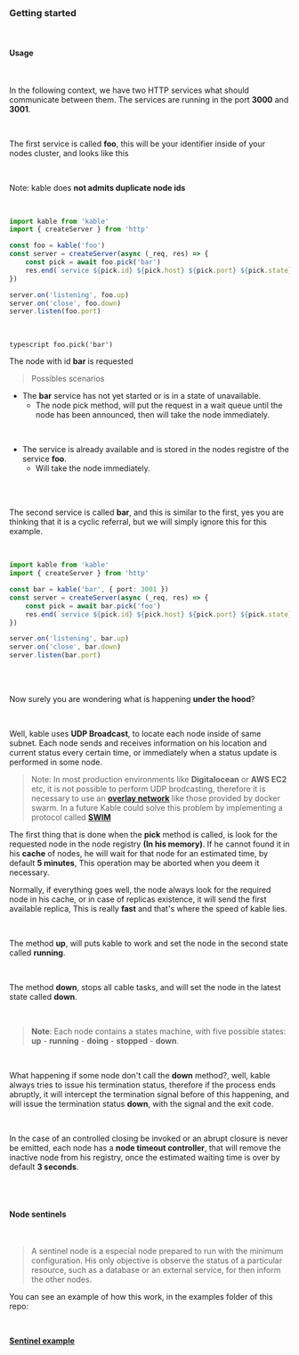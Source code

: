 <br>

### Getting started

<br>

#### Usage
<br>

In the following context, we have two HTTP services what should communicate between them. The services are running in the port **3000** and **3001**.

<br>

The first service is called **foo**, this will be your identifier inside of your nodes cluster, and looks like this

<br>

Note: kable does **not admits duplicate node ids**  

<br>

```typescript
import kable from 'kable'
import { createServer } from 'http'

const foo = kable('foo')
const server = createServer(async (_req, res) => {
    const pick = await foo.pick('bar') 
    res.end(`service ${pick.id} ${pick.host} ${pick.port} ${pick.state}`)
})

server.on('listening', foo.up)
server.on('close', foo.down)
server.listen(foo.port)
```

<br>

``` typescript foo.pick('bar') ```

The node with id **bar** is requested

> Possibles scenarios

* The **bar** service has not yet started or is in a state of unavailable.
  * The node pick method, will put the request in a wait queue until the node has been announced, then will take the node immediately.
 
 <br>
  
* The service is already available and is stored in the nodes registre of the service **foo**.
	* Will take the node immediately.

<br>
<br>

The second service is called **bar**, and this is similar to the first, yes you are thinking that it is a cyclic referral, but we will simply ignore this for this example.

<br>

```typescript
import kable from 'kable'
import { createServer } from 'http'

const bar = kable('bar', { port: 3001 })
const server = createServer(async (_req, res) => {
    const pick = await bar.pick('foo')
    res.end(`service ${pick.id} ${pick.host} ${pick.port} ${pick.state}`)
})

server.on('listening', bar.up)
server.on('close', bar.down)
server.listen(bar.port)
```

<br>
<br>

Now surely you are wondering what is happening **under the hood**?

<br>

Well, kable uses **UDP Broadcast**, to locate each node inside of same subnet.
Each node sends and receives information on his location and current status every certain time, or immediately when a status update is performed in some node. 

> Note: In most production environments like **Digitalocean** or **AWS EC2** etc, it is not possible to perform UDP brodcasting, therefore it is necessary to use an **[overlay network](https://en.wikipedia.org/wiki/Overlay_network)**
like those provided by docker swarm. In a future Kable could solve this problem by implementing a protocol called **[SWIM](https://www.brianstorti.com/swim/)**


The first thing that is done when the **pick** method is called, is look for the requested node in the node registry **(In his memory)**. 
If he cannot found it in his **cache** of nodes, he will wait for that node for an estimated time, 
by default **5 minutes**, This operation may be aborted when you deem it necessary.

Normally, if everything goes well, the node always look for the required node in his cache, or in case of replicas existence, it will send the first available replica, This is really **fast** and that's where the speed of kable lies.

<br> 

The method **up**, will puts kable to work and set the node in the second state called **running**.

<br>

The method **down**, stops all cable tasks, and will set the node in the latest state called **down**. 

<br>

> **Note**: Each node contains a states machine, with five possible states: **up** - **running** - **doing** - **stopped** - **down**.

<br>

What happening if some node don't call the **down** method?, well, kable always tries to issue his termination status, therefore if the process ends abruptly, it will intercept the termination signal before of this happening, and will issue the termination status **down**, with the signal and the exit code.

<br>

In the case of an controlled closing be invoked or an abrupt closure is never be emitted, each node has a **node timeout controller**, that will remove the inactive node from his registry, once the estimated waiting time is over by default **3 seconds**.

<br>
<br>

#### Node sentinels

<br>

> A sentinel node is a especial node prepared to run with the minimum configuration. 
His only objective is observe the status of a particular resource, such as a database or an external service, for then inform the other nodes.


You can see an example of how this work, in the examples folder of this repo:

<br>

**[Sentinel example](https://github.com/11ume/kable/tree/master/examples/sentinel)**

<br>
